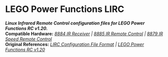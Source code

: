 LEGO Power Functions LIRC
=========================

***Linux Infrared Remote Control configuration files for LEGO Power Functions RC v1.20.***    
**Compatible Hardware:** *[8884 IR Receiver](http://powerfunctions.lego.com/en-us/ElementSpecs/8884.aspx) | [8885 IR Remote Control](http://powerfunctions.lego.com/en-us/ElementSpecs/8885.aspx) | [8879 IR Speed Remote Control](http://powerfunctions.lego.com/en-us/ElementSpecs/8879.aspx)*  
**Original References:** *[LIRC Configuration File Format](http://www.lirc.org/html/lircd.conf.html) | [LEGO Power Functions RC v1.20](http://cache.lego.com/Media/Download/PowerfunctionsElementSpecsDownloads/otherfiles/download9FC026117C091015E81EC28101DACD4E/8884RemoteControlIRReceiver_Download.pdf)*  
